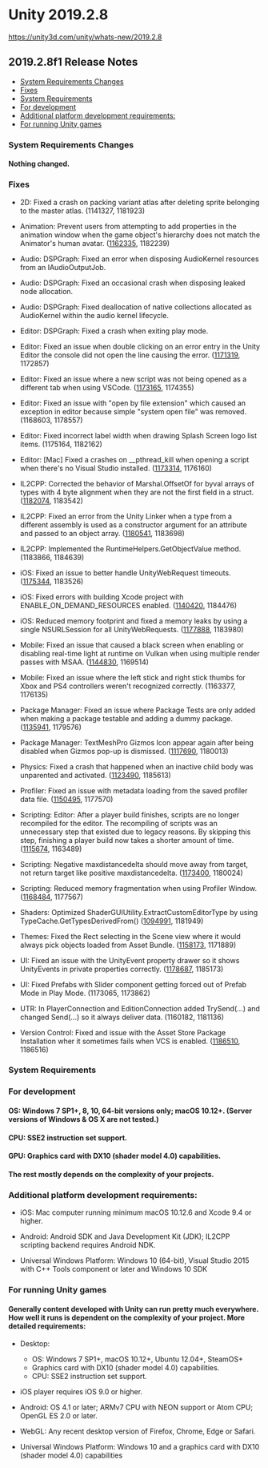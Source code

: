 # Unity 2019.2.8

https://unity3d.com/unity/whats-new/2019.2.8

## 2019.2.8f1 Release Notes

- [System Requirements Changes](#system-requirements-changes)
- [Fixes](#fixes)
- [System Requirements](#system-requirements)
- [For development](#for-development)
- [Additional platform development requirements:](#additional-platform-development-requirements)
- [For running Unity games](#for-running-unity-games)


### System Requirements Changes

#### Nothing changed.

### Fixes

*   2D: Fixed a crash on packing variant atlas after deleting sprite belonging to the master atlas. (1141327, 1181923)
    
*   Animation: Prevent users from attempting to add properties in the animation window when the game object's hierarchy does not match the Animator's human avatar. ([1162335](https://issuetracker.unity3d.com/issues/animation-failing-to-add-animation-property-to-the-parent-of-a-rigged-character), 1182239)
    
*   Audio: DSPGraph: Fixed an error when disposing AudioKernel resources from an IAudioOutputJob.
    
*   Audio: DSPGraph: Fixed an occasional crash when disposing leaked node allocation.
    
*   Audio: DSPGraph: Fixed deallocation of native collections allocated as AudioKernel within the audio kernel lifecycle.
    
*   Editor: DSPGraph: Fixed a crash when exiting play mode.
    
*   Editor: Fixed an issue when double clicking on an error entry in the Unity Editor the console did not open the line causing the error. ([1171319](https://issuetracker.unity3d.com/issues/mac-vscode-editor-vscode-does-not-show-the-error-line-when-double-clicking-on-the-error-entry-in-unity-editor-console), 1172857)
    
*   Editor: Fixed an issue where a new script was not being opened as a different tab when using VSCode. ([1173165](https://issuetracker.unity3d.com/issues/mac-a-new-script-is-not-being-opened-as-a-different-tab-when-using-vscode), 1174355)
    
*   Editor: Fixed an issue with "open by file extension" which caused an exception in editor because simple "system open file" was removed. (1168603, 1178557)
    
*   Editor: Fixed incorrect label width when drawing Splash Screen logo list items. (1175164, 1182162)
    
*   Editor: \[Mac\] Fixed a crashes on \_\_pthread\_kill when opening a script when there's no Visual Studio installed. ([1173314](https://issuetracker.unity3d.com/issues/mac-crashes-on-pthread-kill-when-opening-a-script-when-theres-no-visual-studio-installed), 1176160)
    
*   IL2CPP: Corrected the behavior of Marshal.OffsetOf for byval arrays of types with 4 byte alignment when they are not the first field in a struct. ([1182074](https://issuetracker.unity3d.com/issues/64bit-il2cpp-marshal-dot-offsetof-returns-incorrect-offset), 1183542)
    
*   IL2CPP: Fixed an error from the Unity Linker when a type from a different assembly is used as a constructor argument for an attribute and passed to an object array. ([1180541](https://issuetracker.unity3d.com/issues/fatal-error-in-unity-cil-linker-for-type-within-attribute-when-building-with-medium-or-high-stripping-level), 1183698)
    
*   IL2CPP: Implemented the RuntimeHelpers.GetObjectValue method. (1183866, 1184639)
    
*   iOS: Fixed an issue to better handle UnityWebRequest timeouts. ([1175344](https://issuetracker.unity3d.com/issues/ios-unitywebrequest-dot-sendwebrequest-timeout-property-is-being-ignored-until-the-server-response), 1183526)
    
*   iOS: Fixed errors with building Xcode project with ENABLE\_ON\_DEMAND\_RESOURCES enabled. ([1140420](https://issuetracker.unity3d.com/issues/ios-odr-xcode-fails-building-project-which-uses-on-demand-resources), 1184476)
    
*   iOS: Reduced memory footprint and fixed a memory leaks by using a single NSURLSession for all UnityWebRequests. ([1177888](https://issuetracker.unity3d.com/issues/memory-leak-when-sending-unitywebrequests), 1183980)
    
*   Mobile: Fixed an issue that caused a black screen when enabling or disabling real-time light at runtime on Vulkan when using multiple render passes with MSAA. ([1144830](https://issuetracker.unity3d.com/issues/android-gles3-images-are-rendered-after-a-delay-on-some-devices), 1169514)
    
*   Mobile: Fixed an issue where the left stick and right stick thumbs for Xbox and PS4 controllers weren't recognized correctly. (1163377, 1176135)
    
*   Package Manager: Fixed an issue where Package Tests are only added when making a package testable and adding a dummy package. ([1135941](https://issuetracker.unity3d.com/issues/package-tests-are-only-added-when-making-a-package-testable-and-adding-a-dummy-package), 1179576)
    
*   Package Manager: TextMeshPro Gizmos Icon appear again after being disabled when Gizmos pop-up is dismissed. ([1117690](https://issuetracker.unity3d.com/issues/textmeshpro-gizmos-icon-appear-again-after-being-disabled-when-gizmos-pop-up-is-dismissed), 1180013)
    
*   Physics: Fixed a crash that happened when an inactive child body was unparented and activated. ([1123490](https://issuetracker.unity3d.com/issues/crash-when-moving-a-non-active-rigidbody-into-nested-rigidbodies-and-making-it-active-destroying-the-parent), 1185613)
    
*   Profiler: Fixed an issue with metadata loading from the saved profiler data file. ([1150495](https://issuetracker.unity3d.com/issues/saving-profiler-data-does-not-save-markers-metadata), 1177570)
    
*   Scripting: Editor: After a player build finishes, scripts are no longer recompiled for the editor. The recompiling of scripts was an unnecessary step that existed due to legacy reasons. By skipping this step, finishing a player build now takes a shorter amount of time. ([1115674](https://issuetracker.unity3d.com/issues/inconsistent-behaviour-for-reloading-scripting-assemblies-after-building-a-project), 1163489)
    
*   Scripting: Negative maxdistancedelta should move away from target, not return target like positive maxdistancedelta. ([1173400](https://issuetracker.unity3d.com/issues/vector3-dot-movetowards-returns-target-vector3-when-maxdistancedelta-is-negative-and-greater-than-distance-between-vectors), 1180024)
    
*   Scripting: Reduced memory fragmentation when using Profiler Window. ([1168484](https://issuetracker.unity3d.com/issues/unity-leaks-memory-when-doing-assertion-with-interpolated-string-when-burst-compilation-is-off-and-profiler-is-recording), 1177567)
    
*   Shaders: Optimized ShaderGUIUtility.ExtractCustomEditorType by using TypeCache.GetTypesDerivedFrom<ShaderGUI>() ([1094991](https://issuetracker.unity3d.com/issues/hdrp-editor-is-lagging-when-modifying-material-properties), 1181949)
    
*   Themes: Fixed the Rect selecting in the Scene view where it would always pick objects loaded from Asset Bundle. ([1158173](https://issuetracker.unity3d.com/issues/rect-selecting-in-the-scene-view-always-pick-objects-loaded-from-asset-bundle), 1171889)
    
*   UI: Fixed an issue with the UnityEvent property drawer so it shows UnityEvents in private properties correctly. ([1178687](https://issuetracker.unity3d.com/issues/events-generated-by-the-player-input-component-do-not-have-callbackcontext-set-as-their-parameter-type), 1185173)
    
*   UI: Fixed Prefabs with Slider component getting forced out of Prefab Mode in Play Mode. (1173065, 1173862)
    
*   UTR: In PlayerConnection and EditionConnection added TrySend(...) and changed Send(...) so it always deliver data. (1160182, 1181136)
    
*   Version Control: Fixed and issue with the Asset Store Package Installation wher it sometimes fails when VCS is enabled. ([1186510](https://issuetracker.unity3d.com/issues/importing-some-assets-store-packages-fails-while-editor-is-trying-to-import-meta-file), 1186516)
    

### System Requirements

### For development

#### OS: Windows 7 SP1+, 8, 10, 64-bit versions only; macOS 10.12+. (Server versions of Windows & OS X are not tested.)

#### CPU: SSE2 instruction set support.

#### GPU: Graphics card with DX10 (shader model 4.0) capabilities.

#### The rest mostly depends on the complexity of your projects.

### Additional platform development requirements:

*   iOS: Mac computer running minimum macOS 10.12.6 and Xcode 9.4 or higher.
    
*   Android: Android SDK and Java Development Kit (JDK); IL2CPP scripting backend requires Android NDK.
    
*   Universal Windows Platform: Windows 10 (64-bit), Visual Studio 2015 with C++ Tools component or later and Windows 10 SDK
    

### For running Unity games

#### Generally content developed with Unity can run pretty much everywhere. How well it runs is dependent on the complexity of your project. More detailed requirements:

*   Desktop:
    
    *   OS: Windows 7 SP1+, macOS 10.12+, Ubuntu 12.04+, SteamOS+
    *   Graphics card with DX10 (shader model 4.0) capabilities.
    *   CPU: SSE2 instruction set support.
*   iOS player requires iOS 9.0 or higher.
    
*   Android: OS 4.1 or later; ARMv7 CPU with NEON support or Atom CPU; OpenGL ES 2.0 or later.
    
*   WebGL: Any recent desktop version of Firefox, Chrome, Edge or Safari.
    
*   Universal Windows Platform: Windows 10 and a graphics card with DX10 (shader model 4.0) capabilities